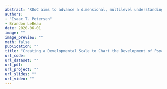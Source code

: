 ```yaml
---
abstract: "RDoC aims to advance a dimensional, multilevel understanding of psychopathology across the lifespan. Two key challenges exist in applying a developmental perspective to RDoC: First, the most accurate informants for assessing a person’s psychopathology often differ across development (e.g., parents and teachers may be better informants of a person’s externalizing problems in early childhood, whereas peer- and self-report may also be important to assess in adolescence). Second, many constructs change in their behavioral manifestation across development (i.e., heterotypic continuity). Thus, different informants and measures across time may be necessary to account for the construct’s changing manifestation. The challenge of using different informants and measures of a construct across time is ensuring that the same construct is assessed in a comparable way across development. Vertical scaling creates a developmental scale to link scores from changing informants and measures to account for heterotypic continuity and study people’s development of psychopathology across the lifespan. This is the first study that created a developmental scale to assess people’s development by putting different informants and measures on the same scale. We examined the development of externalizing problems from ages 2–15 years (N=1,364) using annual ratings by mothers, fathers, teachers, other caregivers, and self-report. The developmental scale linked different informants and measures on the same scale. This allowed us to chart people’s growth trajectories and to identify multilevel risk factors, including poor verbal comprehension. Creating a developmental scale may be crucial to advance RDoC’s goal of studying the development of psychopathology across the lifespan."
authors: 
- "Isaac T. Petersen"
- Brandon LeBeau
date: 2020-06-01
image: ""
image_preview: ""
math: false
publication: ""
title: "Creating a Developmental Scale to Chart the Development of Psychopathology with Different Informants and Measures across Time"
url_code: 
url_dataset: ""
url_pdf: 
url_project: ""
url_slides: ""
url_video: ""
---
```

